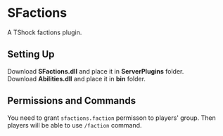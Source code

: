 
# SFactions
A TShock factions plugin.

## Setting Up
Download **SFactions.dll** and place it in **ServerPlugins** folder. <br>
Download **Abilities.dll** and place it in **bin** folder.

## Permissions and Commands
You need to grant `sfactions.faction` permisson to players' group. Then players will be able to use `/faction` command.
